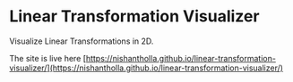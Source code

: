 # Linear Transformation Visualizer

Visualize Linear Transformations in 2D.

The site is live here [https://nishantholla.github.io/linear-transformation-visualizer/](https://nishantholla.github.io/linear-transformation-visualizer/)
